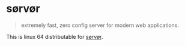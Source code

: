 # sørvør

> extremely fast, zero config server for modern web applications.

This is linux 64 distributable for [sørvør](https://github.com/osdevisnot/sorvor).